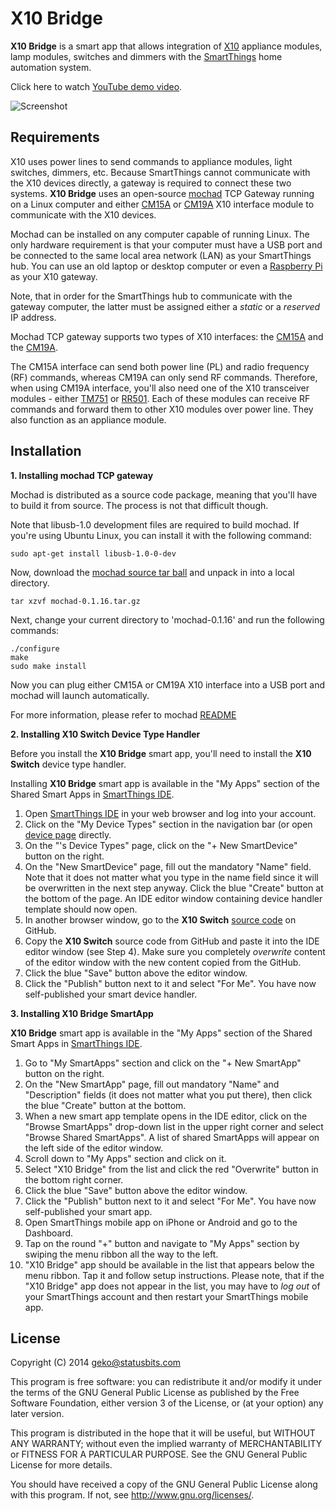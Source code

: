 X10 Bridge
==========

**X10 Bridge** is a smart app that allows integration of
[X10](http://www.x10.com/x10-basics.html) appliance modules, lamp modules,
switches and dimmers with the [SmartThings](http://fbuy.me/bb9pe) home
automation system.

Click here to watch [YouTube demo video](http://youtu.be/laCar-03Jq4).

![Screenshot](http://statusbits.github.io/images/X10Bridge-01.jpg)

Requirements
------------

X10 uses power lines to send commands to appliance modules, light switches,
dimmers, etc. Because SmartThings cannot communicate with the X10 devices
directly, a gateway is required to connect these two systems. **X10 Bridge**
uses an open-source [mochad](http://sourceforge.net/projects/mochad/) TCP
Gateway running on a Linux computer and either
[CM15A](http://www.x10.com/cm15a-module.html) or
[CM19A](http://www.x10.com/cm19a.html) X10 interface module to communicate
with the X10 devices.

Mochad can be installed on any computer capable of running Linux. The only
hardware requirement is that your computer must have a USB port and be
connected to the same local area network (LAN) as your SmartThings hub. You
can use an old laptop or desktop computer or even a
[Raspberry Pi](http://x10linux.blogspot.com/2012/08/installing-mochad-on-raspberry-pi.html)
as your X10 gateway.

Note, that in order for the SmartThings hub to communicate with the gateway
computer, the latter must be assigned either a *static* or a *reserved* IP
address.

Mochad TCP gateway supports two types of X10 interfaces: the
[CM15A](http://www.x10.com/cm15a-module.html) and the
[CM19A](http://www.x10.com/cm19a.html).

The CM15A interface can send both power line (PL) and radio frequency (RF)
commands, whereas CM19A can only send RF commands. Therefore, when using
CM19A interface, you'll also need one of the X10 transceiver modules - either
[TM751](http://www.x10.com/tm751.html) or [RR501](http://www.x10.com/rr501.html).
Each of these modules can receive RF commands and forward them to other X10
modules over power line. They also function as an appliance module.


Installation
------------

**1. Installing mochad TCP gateway**

Mochad is distributed as a source code package, meaning that you'll have to
build it from source. The process is not that difficult though.

Note that libusb-1.0 development files are required to build mochad. If you're
using Ubuntu Linux, you can install it with the following command:

    sudo apt-get install libusb-1.0-0-dev

Now, download the
[mochad source tar ball](http://sourceforge.net/projects/mochad/files/latest/download?source=files)
and unpack in into a local directory.

    tar xzvf mochad-0.1.16.tar.gz

Next, change your current directory to 'mochad-0.1.16' and run the following
commands:

    ./configure
    make
    sudo make install

Now you can plug either CM15A or CM19A X10 interface into a USB port and
mochad will launch automatically.

For more information, please refer to mochad
[README](http://sourceforge.net/p/mochad/code/ci/master/tree/)

**2. Installing X10 Switch Device Type Handler**

Before you install the **X10 Bridge** smart app, you'll need to install the
**X10 Switch** device type handler.

Installing **X10 Bridge** smart app is available in the "My Apps" section of the Shared
Smart Apps in [SmartThings IDE](https://graph.api.smartthings.com).

1. Open [SmartThings IDE](https://graph.api.smartthings.com) in your web
browser and log into your account.
2. Click on the "My Device Types" section in the navigation bar (or open
[device page](https://graph.api.smartthings.com/ide/devices) directly.
3. On the "<Your Name>'s Device Types" page, click on the "+ New SmartDevice"
button on the right.
4. On the "New SmartDevice" page, fill out the mandatory "Name" field. Note
that it does not matter what you type in the name field since it will be
overwritten in the next step anyway. Click the blue "Create" button at the
bottom of the page. An IDE editor window containing device handler template
should now open.
5. In another browser window, go to the **X10 Switch**
[source code](ttps://github.com/statusbits/smartthings/blob/master/X10Bridge/X10_Switch.device.groovy)
on GitHub.
6. Copy the **X10 Switch** source code from GitHub and paste it into the
IDE editor window (see Step 4). Make sure you completely *overwrite*
content of the editor window with the new content copied from the GitHub.
7. Click the blue "Save" button above the editor window.
8. Click the "Publish" button next to it and select "For Me". You have now
self-published your smart device handler.


**3. Installing X10 Bridge SmartApp**

**X10 Bridge** smart app is available in the "My Apps" section of the Shared
Smart Apps in [SmartThings IDE](https://graph.api.smartthings.com).

1. Go to "My SmartApps" section and click on the "+ New SmartApp" button on
the right.
2. On the "New SmartApp" page, fill out mandatory "Name" and "Description"
fields (it does not matter what you put there), then click the blue "Create"
button at the bottom.
3. When a new smart app template opens in the IDE editor, click on the "Browse
SmartApps" drop-down list in the upper right corner and select "Browse Shared
SmartApps". A list of shared SmartApps will appear on the left side of the
editor window.
4. Scroll down to "My Apps" section and click on it.
5. Select "X10 Bridge" from the list and click the red "Overwrite" button in
the bottom right corner.
6. Click the blue "Save" button above the editor window.
7. Click the "Publish" button next to it and select "For Me". You have now
self-published your smart app.
8. Open SmartThings mobile app on iPhone or Android and go to the Dashboard.
9. Tap on the round "+" button and navigate to "My Apps" section by swiping
the menu ribbon all the way to the left. 
10. "X10 Bridge" app should be available in the list that appears below the
menu ribbon. Tap it and follow setup instructions. Please note, that if the
"X10 Bridge" app does not appear in the list, you may have to *log out* of
your SmartThings account and then restart your SmartThings mobile app.


License
-------

Copyright (C) 2014 geko@statusbits.com

This program is free software: you can redistribute it and/or modify it
under the terms of the GNU General Public License as published by the Free
Software Foundation, either version 3 of the License, or (at your option)
any later version.

This program is distributed in the hope that it will be useful, but
WITHOUT ANY WARRANTY; without even the implied warranty of MERCHANTABILITY
or FITNESS FOR A PARTICULAR PURPOSE.  See the GNU General Public License
for more details.

You should have received a copy of the GNU General Public License along
with this program.  If not, see <http://www.gnu.org/licenses/>.
